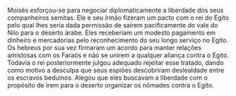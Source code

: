 ﻿Moisés esforçou-se para negociar diplomaticamente a liberdade dos seus companheiros semitas. Ele e seu irmão fizeram um pacto com o rei do Egito pelo qual lhes seria dada permissão de sairem pacificamente do vale do Nilo para o deserto árabe. Eles receberiam um modesto pagamento em dinheiro e mercadorias pelo reconhecimento do seu longo serviço no Egito. Os hebreus por sua vez firmaram um acordo para manter relações amistosas com os Faraós e não se unirem a qualquer aliança contra o Egito. Todavia o rei posteriormente  julgou adequado rejeitar esse tratado, dando como motivo a desculpa que seus espiões  descobriram deslealdade entre os escravos beduínos. Alegou que eles buscavam a liberdade com o propósito de irem para o deserto organizar os nômades contra o Egito.